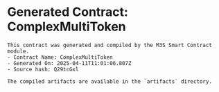 # Generated Contract: ComplexMultiToken

    This contract was generated and compiled by the M3S Smart Contract module.
    - Contract Name: ComplexMultiToken
    - Generated On: 2025-04-11T11:01:06.807Z
    - Source hash: Q29tcGxl

    The compiled artifacts are available in the `artifacts` directory.
    